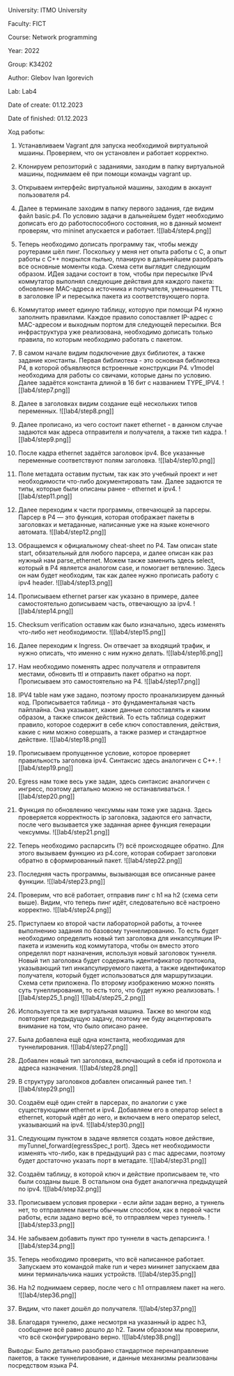 University: ITMO University

Faculty: FICT

Course: Network programming

Year: 2022

Group: K34202

Author: Glebov Ivan Igorevich

Lab: Lab4

Date of create: 01.12.2023

Date of finished: 01.12.2023

Ход работы:

1. Устанавливаем Vagrant для запуска необходимой виртуальной мшаины. Проверяем, что он установлен и работает корректно.
2. Клонируем репозиторий с заданиями, заходим в папку виртуальной машины, поднимаем её при помощи команды vagrant up.
3. Открываем интерфейс виртуальной машины, заходим в аккаунт пользователя p4.
4. Далее в терминале заходим в папку первого задания, где видим файл basic.p4. По условию задачи в дальнейшем будет необходимо дописать его до работоспособного состояния, но в данный момент проверям, что mininet апускается и работает.
![[lab4/step4.png]]

5. Теперь необходимо дописать программу так, чтобы между роутерами шёл пинг. Поскольку у меня нет опыта работы с С, а опыт работы с С++ покрылся пылью, планирую в дальнейшем разобрать все основные моменты кода. Схема сети выглядит следующим образом. ИДея задачи состоит в том, чтобы при пересылке IPv4 коммутатор выполнял следующие действия для каждого пакета: обновление MAC-адреса источника и получателя, уменьшение TTL в заголовке IP и пересылка пакета из соответствующего порта.

6. Коммутатор имеет единую таблицу, которую при помощи P4 нужно заполнить правилами. Каждое правило сопоставляет IP-адрес с MAC-адресом и выходным портом для следующей пересылки. Вся инфраструктура уже реализована, необходимо дописать только правила, по которым необходимо работать с пакетом.
7. В самом начале видим подключение двух библиотек, а также задание константы. Первая библиотека - это основная библиотека P4, в которой объявляются встроенные конструкции P4. v1model необходима для работы со свичами, которые даны по условию. Далее задаётся константа длиной в 16 бит с названием TYPE_IPV4.
![[lab4/step7.png]]

8. Далее в заголовках видим создание ещё нескольких типов переменных.
![[lab4/step8.png]]

9. Далее прописано, из чего состоит пакет ethernet - в данном случае задаются мак адреса отправителя и получателя, а также тип кадра. 
![[lab4/step9.png]]

10. После кадра ethernet задаётся заголовок ipv4. Все указанные переменные соответствуют полям заголовка.
![[lab4/step10.png]]

11. Поле метадата оставим пустым, так как это учебный проект и нет необходимости что-либо документировать там. Далее задаются те типы, которые были описаны ранее - ethernet и ipv4.
![[lab4/step11.png]]

12. Далее переходим к части программы, отвечающей за парсеры. Парсер в P4 — это функция, которая отображает пакеты в заголовках и метаданные, написанные уже на языке конечного автомата.
![[lab4/step12.png]]

13. Обращаемся к официальному cheat-sheet по P4. Там описан state start, обязательный для любого парсера, и далее описан как раз нужный нам parse_ethernet. Можем также заменить здесь select, который в P4 является аналогом case, и помогает ветвлению. Здесь он нам будет необходим, так как далее нужно прописать работу с ipv4 header.
![[lab4/step13.png]]

14. Прописываем ethernet parser как указано в примере, далее самостоятельно дописываем часть, отвечающую за ipv4. 
![[lab4/step14.png]]

15. Checksum verification оставим как было изначально, здесь изменять что-либо нет необходимости.
![[lab4/step15.png]]

16. Далее переходим к Ingress. Он отвечает за входящий трафик, и нужно описать, что именно с ним нужно делать.
![[lab4/step16.png]]

17. Нам необходимо поменять адрес получателя и отправителя местами, обновить ttl и отправить пакет обратно на порт. Прописываем это самостоятельно на P4.
![[lab4/step17.png]]

18. IPV4 table нам уже задано, поэтому просто проанализируем данный код. Прописывается таблица - это фундаментальная часть пайплайна. Она указывает, какие данные сопоставлять и каким образом, а также список действий. То есть таблица содержит правило, которое содержит в себе ключ сопоставления, действия, какие с ним можно совершать, а также размер и стандартное действие. 
![[lab4/step18.png]]

19. Прописываем пропущенное условие, которое проверяет правильность заголовка ipv4. Синтаксис здесь аналогичен с С++.
![[lab4/step19.png]]

20. Egress нам тоже весь уже задан, здесь синтаксис аналогичен с ингресс, поэтому детально можно не останавливаться.
![[lab4/step20.png]]

21. Функция по обновлению чексуммы нам тоже уже задана. Здесь проверяется корректность ip заголовка, задаются его запчасти, после чего вызывается уже заданная арнее функция генерации чексуммы.
![[lab4/step21.png]]

22. Теперь необходимо распарсить (?) всё происходящее обратно. Для этого вызываем функцию из p4.core, которая собирает заголовки обратно в сформированный пакет.
![[lab4/step22.png]]

23. Последняя часть программы, вызывающая все описанные ранее функции.
![[lab4/step23.png]]

24. Проверим, что всё работает, отправив пинг с h1 на h2 (схема сети выше). Видим, что теперь пинг идёт, следовательно всё настроено корректно.
![[lab4/step24.png]]

25. Приступаем ко второй части лабораторной работы, а точнее выполнению задания по базовому туннелированию. То есть будет необходимо определить новый тип заголовка для инкапсуляции IP-пакета и изменить код коммутатора, чтобы он вместо этого определял порт назначения, используя новый заголовок туннеля. Новый тип заголовка будет содержать идентификатор протокола, указывающий тип инкапсулируемого пакета, а также идентификатор получателя, который будет использоваться для маршрутизации. Схема сети приложена. По второму изображению можно понять суть тунеллирования, то есть того, что будет нужно реализовать.
![[lab4/step25_1.png]]
![[lab4/step25_2.png]]


26. Используется та же виртуальная машина. Также во многом код повторяет предыдущую задачу, поэтому не буду акцентировать внимание на том, что было описано ранее. 

27. Была добавлена ещё одна константа, необходимая для туннелирования.
![[lab4/step27.png]]

28. Добавлен новый тип заголовка, включающий в себя id протокола и адреса назначения.
![[lab4/step28.png]]

29. В структуру заголовков добавлен описанный ранее тип.
![[lab4/step29.png]]

30. Создаём ещё один стейт в парсерах, по аналогии с уже существующими ethernet и ipv4. Добавляем его в оператор select в ethernet, который идёт до него, и включаем в него оператор select, указываюший на ipv4. 
![[lab4/step30.png]]

31. Следующим пунктом в задаче является создать новое действие, myTunnel_forward(egressSpec_t port). Здесь нет необходимости изменять что-либо, как в предыдущий раз с mac адресами, поэтому будет достаточно указать порт в метадате.
![[lab4/step31.png]]


32. Создаём таблицу, в которой ключ и действие прописываем те, что были созданы выше. В остальном она будет аналогична предыдущей по ipv4.
![[lab4/step32.png]]

33. Прописываем условия проверки - если айпи задан верно, а туннель нет, то отправляем пакеты обычным способом, как в первой части работы, если задано верно всё, то отправляем через туннель.
![[lab4/step33.png]]

34. Не забываем добавить пункт про туннели в часть депарсинга.
![[lab4/step34.png]]


35. Теперь необходимо проверить, что всё написанное работает. Запускаем это командой make run и через мининет запускаем два мини терминальчика наших устройств.
![[lab4/step35.png]]

36. На h2 поднимаем сервер, после чего с h1 отправляем пакет на него.
![[lab4/step36.png]]

37. Видим, что пакет дошёл до получателя.
![[lab4/step37.png]]

38. Благодаря туннелю, даже несмотря на указанный ip адрес h3, сообщение всё равно дошло до h2. Таким образом мы проверили, что всё сконфигурировано верно.
![[lab4/step38.png]]

Выводы: Было детально разобрано стандартное перенаправление пакетов, а также туннелирование, и данные механизмы реализованы посредством языка P4.
